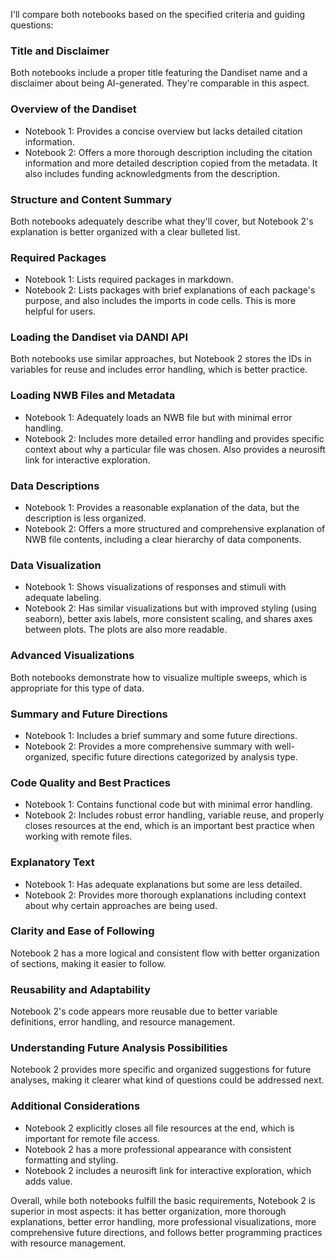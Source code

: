 I'll compare both notebooks based on the specified criteria and guiding questions:

### Title and Disclaimer
Both notebooks include a proper title featuring the Dandiset name and a disclaimer about being AI-generated. They're comparable in this aspect.

### Overview of the Dandiset
- Notebook 1: Provides a concise overview but lacks detailed citation information.
- Notebook 2: Offers a more thorough description including the citation information and more detailed description copied from the metadata. It also includes funding acknowledgments from the description.

### Structure and Content Summary
Both notebooks adequately describe what they'll cover, but Notebook 2's explanation is better organized with a clear bulleted list.

### Required Packages
- Notebook 1: Lists required packages in markdown.
- Notebook 2: Lists packages with brief explanations of each package's purpose, and also includes the imports in code cells. This is more helpful for users.

### Loading the Dandiset via DANDI API
Both notebooks use similar approaches, but Notebook 2 stores the IDs in variables for reuse and includes error handling, which is better practice.

### Loading NWB Files and Metadata
- Notebook 1: Adequately loads an NWB file but with minimal error handling.
- Notebook 2: Includes more detailed error handling and provides specific context about why a particular file was chosen. Also provides a neurosift link for interactive exploration.

### Data Descriptions
- Notebook 1: Provides a reasonable explanation of the data, but the description is less organized.
- Notebook 2: Offers a more structured and comprehensive explanation of NWB file contents, including a clear hierarchy of data components.

### Data Visualization
- Notebook 1: Shows visualizations of responses and stimuli with adequate labeling.
- Notebook 2: Has similar visualizations but with improved styling (using seaborn), better axis labels, more consistent scaling, and shares axes between plots. The plots are also more readable.

### Advanced Visualizations
Both notebooks demonstrate how to visualize multiple sweeps, which is appropriate for this type of data.

### Summary and Future Directions
- Notebook 1: Includes a brief summary and some future directions.
- Notebook 2: Provides a more comprehensive summary with well-organized, specific future directions categorized by analysis type.

### Code Quality and Best Practices
- Notebook 1: Contains functional code but with minimal error handling.
- Notebook 2: Includes robust error handling, variable reuse, and properly closes resources at the end, which is an important best practice when working with remote files.

### Explanatory Text
- Notebook 1: Has adequate explanations but some are less detailed.
- Notebook 2: Provides more thorough explanations including context about why certain approaches are being used.

### Clarity and Ease of Following
Notebook 2 has a more logical and consistent flow with better organization of sections, making it easier to follow.

### Reusability and Adaptability
Notebook 2's code appears more reusable due to better variable definitions, error handling, and resource management.

### Understanding Future Analysis Possibilities
Notebook 2 provides more specific and organized suggestions for future analyses, making it clearer what kind of questions could be addressed next.

### Additional Considerations
- Notebook 2 explicitly closes all file resources at the end, which is important for remote file access.
- Notebook 2 has a more professional appearance with consistent formatting and styling.
- Notebook 2 includes a neurosift link for interactive exploration, which adds value.

Overall, while both notebooks fulfill the basic requirements, Notebook 2 is superior in most aspects: it has better organization, more thorough explanations, better error handling, more professional visualizations, more comprehensive future directions, and follows better programming practices with resource management.